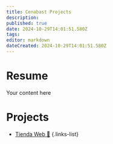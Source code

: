 ```yaml
---
title: Cenabast Projects
description: 
published: true
date: 2024-10-29T14:01:51.580Z
tags: 
editor: markdown
dateCreated: 2024-10-29T14:01:51.580Z
---
```


# Resume
Your content here

# Projects 

- [Tienda Web 🚀](tienda-web-intro)
{.links-list}